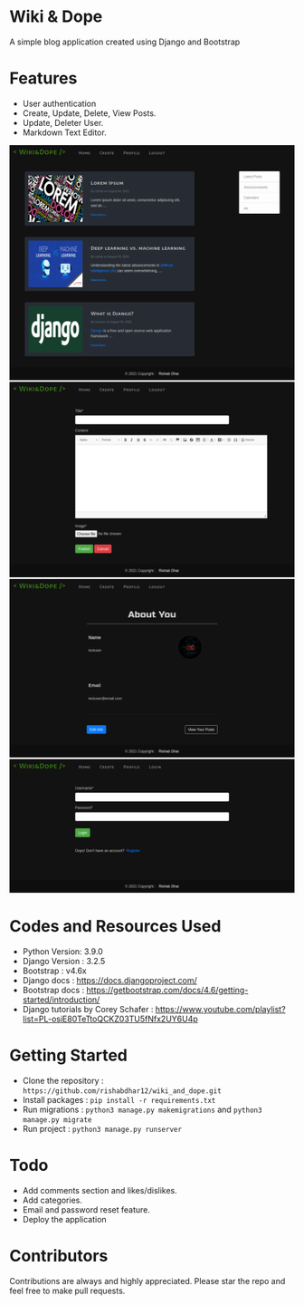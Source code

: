 # Wiki & Dope

A simple blog application created using Django and Bootstrap


# Features
* User authentication
* Create, Update, Delete, View Posts.
* Update, Deleter User.
* Markdown Text Editor.

![alt text](https://github.com/rishabdhar12/wiki_and_dope/blob/master/other/screencapture-localhost-8000-2021-08-04-02_06_04.png)
![alt text](https://github.com/rishabdhar12/wiki_and_dope/blob/master/other/create.png)
![alt text](https://github.com/rishabdhar12/wiki_and_dope/blob/master/other/profile.png)
![alt text](https://github.com/rishabdhar12/wiki_and_dope/blob/master/other/registration.png)




# Codes and Resources Used

* Python Version: 3.9.0
* Django Version : 3.2.5
* Bootstrap : v4.6x
* Django docs : https://docs.djangoproject.com/
* Bootstrap docs : https://getbootstrap.com/docs/4.6/getting-started/introduction/
* Django tutorials by Corey Schafer : https://www.youtube.com/playlist?list=PL-osiE80TeTtoQCKZ03TU5fNfx2UY6U4p




# Getting Started

* Clone the repository : `https://github.com/rishabdhar12/wiki_and_dope.git`
* Install packages : `pip install -r requirements.txt`
* Run migrations : `python3 manage.py makemigrations` and `python3 manage.py migrate`
* Run project : `python3 manage.py runserver`

# Todo

* Add comments section and likes/dislikes.
* Add categories.
* Email and password reset feature.
* Deploy the application


# Contributors

Contributions are always and highly appreciated.  Please star the repo and feel free to make pull requests.







